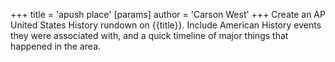 +++
 title = 'apush place'
[params]
	author = 'Carson West'
+++
Create an AP United States History rundown on {{title}}. Include American History events they were associated with, and a quick timeline of major things that happened in the area.
